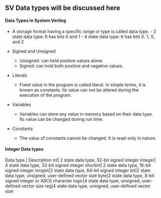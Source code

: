## SV Data types will be discussed here

#### Data Types in System Verilog

- A storage format having a specific range or type is called data type.
      - 2 state data type: It has bits 0 and 1
      - 4 state data type: It has bits 0, 1, X, and Z

- Signed and Unsigned
    - Unsigned: can hold positive values alone.
    - Signed: can hold both positive and negative values.

- Literals
    - Fixed value in the program is called literal. In simple terms, it is known as constants. Its value can not be altered during the execution of the program.

- Variables
    - Variables can store any value in memory based on their data type. Its value can be changed during run time.

- Constants
    - The value of constants cannot be changed. It is read-only in nature.

#### Integer Data types

Data type | Description
int| 2 state data type, 32-bit signed integer
integer| 4 state data type, 32-bit signed integer
shortint| 2 state data type, 16-bit signed integer
longint|2 state data type, 64-bit signed integer
bit|2 state data type, unsigned, user-defined vector size
byte|2 state data type, 8-bit signed integer or ASCII character
logic|4 state data type, unsigned, user-defined vector size
reg|4 state data type, unsigned, user-defined vector size
